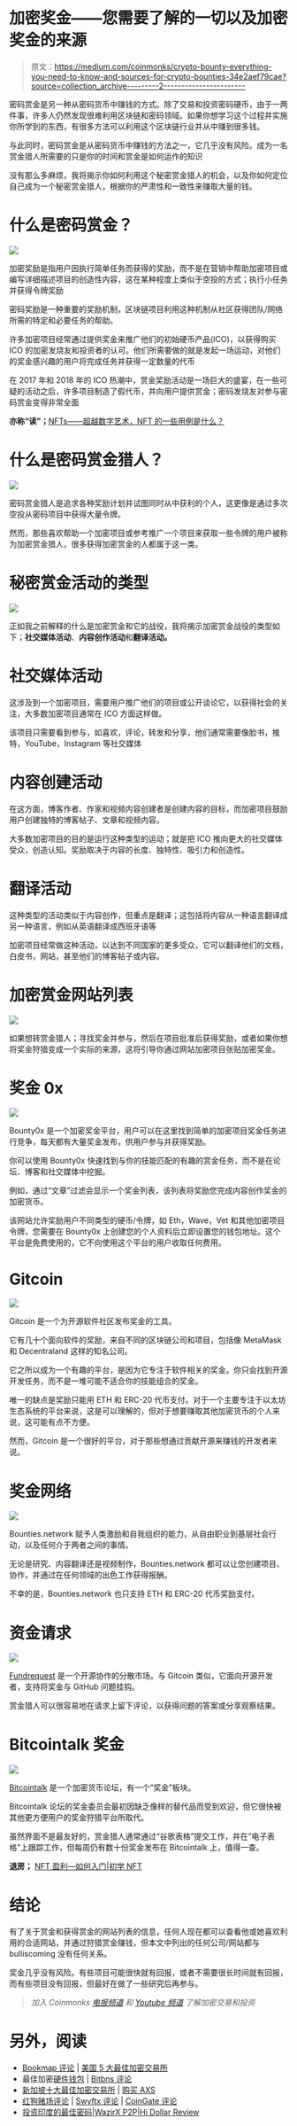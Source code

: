 # 加密奖金——您需要了解的一切以及加密奖金的来源

> 原文：<https://medium.com/coinmonks/crypto-bounty-everything-you-need-to-know-and-sources-for-crypto-bounties-34e2aef79cae?source=collection_archive---------2----------------------->

密码赏金是另一种从密码货币中赚钱的方式。除了交易和投资密码硬币，由于一两件事，许多人仍然发现很难利用区块链和密码领域。如果你想学习这个过程并实施你所学到的东西，有很多方法可以利用这个区块链行业并从中赚到很多钱。

与此同时，密码赏金是从密码货币中赚钱的方法之一，它几乎没有风险。成为一名赏金猎人所需要的只是你的时间和赏金是如何运作的知识

没有那么多麻烦，我将揭示你如何利用这个秘密赏金猎人的机会，以及你如何定位自己成为一个秘密赏金猎人，根据你的严肃性和一致性来赚取大量的钱。

# 什么是密码赏金？

![](img/7db2090c786b5ef3446bad52a1df5e0e.png)

加密奖励是指用户因执行简单任务而获得的奖励，而不是在营销中帮助加密项目或编写详细描述项目的创造性内容，这在某种程度上类似于空投的方式；执行小任务并获得令牌奖励

密码奖励是一种重要的奖励机制，区块链项目利用这种机制从社区获得团队/网络所需的特定和必要任务的帮助。

许多加密项目经常通过提供奖金来推广他们的初始硬币产品(ICO)，以获得购买 ICO 的加密发烧友和投资者的认可。他们所需要做的就是发起一场运动，对他们的奖金感兴趣的用户将完成任务并获得一定数量的代币

在 2017 年和 2018 年的 ICO 热潮中，赏金奖励活动是一场巨大的盛宴，在一些可疑的活动之后，许多项目制造了假代币，并向用户提供赏金；密码发烧友对参与密码赏金变得非常全面

**亦称“读”；**[NFTs——超越数字艺术，NFT 的一些用例是什么？](https://bulliscoming.com/nfts-beyond-digital-art/)

# 什么是密码赏金猎人？

![](img/e4c17b68219b092a4fe5a560a2b6c6fc.png)

密码赏金猎人是追求各种奖励计划并试图同时从中获利的个人，这更像是通过多次空投从密码项目中获得大量令牌。

然而，那些喜欢帮助一个加密项目或参考推广一个项目来获取一些令牌的用户被称为加密赏金猎人，很多获得加密赏金的人都属于这一类。

# 秘密赏金活动的类型

![](img/16c9fa9c7c94352f41e905712af14e5b.png)

正如我之前解释的什么是加密赏金和它的战役，我将揭示加密赏金战役的类型如下；**社交媒体活动**、**内容创作活动**和**翻译活动。**

# 社交媒体活动

这涉及到一个加密项目，需要用户推广他们的项目或公开谈论它，以获得社会的关注，大多数加密项目通常在 ICO 方面这样做。

该项目只需要看到参与，如喜欢，评论，转发和分享，他们通常需要像脸书，推特，YouTube，Instagram 等社交媒体

# 内容创建活动

在这方面，博客作者、作家和视频内容创建者是创建内容的目标，而加密项目鼓励用户创建独特的博客帖子、文章和视频内容。

大多数加密项目的目的是运行这种类型的运动；就是把 ICO 推向更大的社交媒体受众，创造认知。奖励取决于内容的长度、独特性、吸引力和创造性。

# 翻译活动

这种类型的活动类似于内容创作，但重点是翻译；这包括将内容从一种语言翻译成另一种语言，例如从英语翻译成西班牙语等

加密项目经常做这种活动，以达到不同国家的更多受众，它可以翻译他们的文档，白皮书，网站，甚至他们的博客帖子或内容。

# 加密赏金网站列表

![](img/b6b7f90cbe3f218c8c6450f081722312.png)

如果想转赏金猎人；寻找奖金并参与，然后在项目批准后获得奖励，或者如果你想将奖金狩猎变成一个实际的来源，这将引导你通过网站加密项目张贴加密奖金。

# 奖金 0x

![](img/a09e3c8a20963809fa606254c1f992b3.png)

Bounty0x 是一个加密奖金平台，用户可以在这里找到简单的加密项目奖金任务进行竞争，每天都有大量奖金发布，供用户参与并获得奖励。

你可以使用 Bounty0x 快速找到与你的技能匹配的有趣的赏金任务，而不是在论坛、博客和社交媒体中挖掘。

例如，通过“文章”过滤会显示一个奖金列表，该列表将奖励您完成内容创作奖金的加密货币。

该网站允许奖励用户不同类型的硬币/令牌，如 Eth，Wave，Vet 和其他加密项目令牌，您需要在 Bounty0x 上创建您的个人资料后立即设置您的钱包地址。这个平台是免费使用的，它不向使用这个平台的用户收取任何费用。

# Gitcoin

![](img/3b4864c86716d3c07286243be5af8260.png)

Gitcoin 是一个为开源软件社区发布奖金的工具。

它有几十个面向软件的奖励，来自不同的区块链公司和项目，包括像 MetaMask 和 Decentraland 这样的知名公司。

它之所以成为一个有趣的平台，是因为它专注于软件相关的奖金。你只会找到开源开发任务，而不是一堆可能不适合你的技能组合的奖金。

唯一的缺点是奖励只能用 ETH 和 ERC-20 代币支付。对于一个主要专注于以太坊生态系统的平台来说，这是可以理解的，但对于想要赚取其他加密货币的个人来说，这可能有点不方便。

然而，Gitcoin 是一个很好的平台，对于那些想通过贡献开源来赚钱的开发者来说。

# 奖金网络

![](img/1fc31bcab5ac2a7b2dea2d40eedeb096.png)

Bounties.network 赋予人类激励和自我组织的能力，从自由职业到基层社会行动，以及任何介于两者之间的事情。

无论是研究、内容翻译还是视频制作，Bounties.network 都可以让您创建项目、协作，并通过在任何领域的出色工作获得报酬。

不幸的是，Bounties.network 也只支持 ETH 和 ERC-20 代币奖励支付。

# 资金请求

![](img/eec638777c7b6e4d41082493ad8b06ea.png)

[Fundrequest](https://fundrequest.io/) 是一个开源协作的分散市场。与 Gitcoin 类似，它面向开源开发者，支持将奖金与 GitHub 问题挂钩。

赏金猎人可以很容易地在请求上留下评论，以获得问题的答案或分享观察结果。

# Bitcointalk 奖金

![](img/4dc6a149bcbfb59a5fcbd83b89ed6d49.png)

[Bitcointalk](https://bitcointalk.org/) 是一个加密货币论坛，有一个“奖金”板块。

Bitcointalk 论坛的奖金委员会最初因缺乏像样的替代品而受到欢迎，但它很快被其他更方便用户的奖金狩猎平台所取代。

虽然界面不是最友好的，赏金猎人通常通过“谷歌表格”提交工作，并在“电子表格”上跟踪工作，但每周仍有数十份奖金发布在 Bitcointalk 上，值得一查。

**退房；** [NFT 盈利—如何入门|初学 NFT](https://bulliscoming.com/nft-profit-how-to-get-started-with-nft/)

# 结论

有了关于赏金和获得赏金的网站列表的信息，任何人现在都可以查看他或她喜欢利用的合适网站，并通过狩猎赏金赚钱，但本文中列出的任何公司/网站都与 bulliscoming 没有任何关系。

奖金几乎没有风险。有些项目可能很快就有回报，或者不需要很长时间就有回报，而有些项目没有回报，但最好在做了一些研究后再参与。

> *加入 Coinmonks* [*电报频道*](https://t.me/coincodecap) *和* [*Youtube 频道*](https://www.youtube.com/c/coinmonks/videos) *了解加密交易和投资*

# 另外，阅读

*   [Bookmap 评论](https://coincodecap.com/bookmap-review-2021-best-trading-software) | [美国 5 大最佳加密交易所](https://coincodecap.com/crypto-exchange-usa)
*   最佳加密[硬件钱包](/coinmonks/hardware-wallets-dfa1211730c6) | [Bitbns 评论](/coinmonks/bitbns-review-38256a07e161)
*   [新加坡十大最佳加密交易所](https://coincodecap.com/crypto-exchange-in-singapore) | [购买 AXS](https://coincodecap.com/buy-axs-token)
*   [红狗赌场评论](https://coincodecap.com/red-dog-casino-review) | [Swyftx 评论](https://coincodecap.com/swyftx-review) | [CoinGate 评论](https://coincodecap.com/coingate-review)
*   [投资印度的最佳密码](https://coincodecap.com/best-crypto-to-invest-in-india-in-2021)|[WazirX P2P](https://coincodecap.com/wazirx-p2p)|[Hi Dollar Review](https://coincodecap.com/hi-dollar-review)